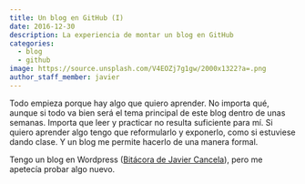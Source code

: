 ```yaml
---
title: Un blog en GitHub (I)
date: 2016-12-30
description: La experiencia de montar un blog en GitHub
categories:
  - blog
  - github
image: https://source.unsplash.com/V4EOZj7g1gw/2000x1322?a=.png
author_staff_member: javier
---
```


Todo empieza porque hay algo que quiero aprender. No importa qué, aunque si todo va bien será el tema principal de este blog dentro de unas semanas. Importa que leer y practicar no resulta suficiente para mí. Si quiero aprender algo tengo que reformularlo y exponerlo, como si estuviese dando clase. Y un blog me permite hacerlo de una manera formal. 

Tengo un blog en Wordpress ([Bitácora de Javier Cancela](https://javiercancela.wordpress.com/ "Bitácora de Javier Cancela")), pero me apetecía probar algo nuevo.
